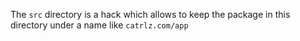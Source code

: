 The `src` directory is a hack which allows to keep the package in this directory under
a name like `catrlz.com/app`
